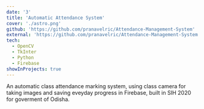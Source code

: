 ```yaml
---
date: '3'
title: 'Automatic Attendance System'
cover: './astro.png'
github: 'https://github.com/pranavelric/Attendance-Management-System'
external: 'https://github.com/pranavelric/Attendance-Management-System'
tech:
  - OpenCV
  - TkInter
  - Python
  - Firebase
showInProjects: true
---
```


An automatic class attendance marking system, using class camera for taking images and saving eveyday progress in Firebase, built in SIH 2020 for goverment of Odisha.
